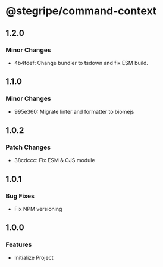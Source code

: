 # @stegripe/command-context

## 1.2.0

### Minor Changes

- 4b4fdef: Change bundler to tsdown and fix ESM build.

## 1.1.0

### Minor Changes

- 995e360: Migrate linter and formatter to biomejs

## 1.0.2

### Patch Changes

- 38cdccc: Fix ESM & CJS module

## 1.0.1

### Bug Fixes

- Fix NPM versioning

## 1.0.0

### Features

- Initialize Project
